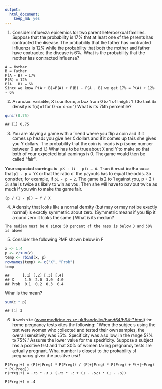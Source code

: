```yaml
---
output:
  html_document:
    keep_md: yes
---
```


1. Consider influenza epidemics for two parent heterosexual families. Suppose that the probability is 17% that at least one of the parents has contracted the disease. The probability that the father has contracted influenza is 12% while the probability that both the mother and father have contracted the disease is 6%. What is the probability that the mother has contracted influenza?

```
A = Mother
B = Father
P(A + B) = 17%
P(B) = 12%
P(A . B) = 6%
Since we know P(A + B)=P(A) + P(B) - P(A . B) we get 17% = P(A) + 12% - 6%.
```

2. A random variable, X is uniform, a box from 0 to 1 of height 1. (So that its density is f(x)=1 for 0 <= x <= 1) What is its 75th percentile?


```r
qunif(0.75)
```

```
## [1] 0.75
```

3. You are playing a game with a friend where you flip a coin and if it comes up heads you give her X dollars and if it comes up tails she gives you Y dollars. The probability that the coin is heads is p (some number between 0 and 1.) What has to be true about X and Y to make so that both of your expected total earnings is 0. The game would then be called "fair".


Your expected earnings is `-pX + (1 - p)Y = 0`. Then it must be the case that `p1 - p = YX` or that the ratio of the payouts has to equal the odds. So consider, for example, if `p1 - p = 2`. The game is 2 to 1 against you, p = 2 / 3; she is twice as likely to win as you. Then she will have to pay out twice as much if you win to make the game fair.

```
(p / (1 - p)) = Y / X
```

4. A density that looks like a normal density (but may or may not be exactly normal) is exactly symmetric about zero. (Symmetric means if you flip it around zero it looks the same.) What is its median?

```
The median must be 0 since 50 percent of the mass is below 0 and 50% is above
```

5. Consider the following PMF shown below in R


```r
x <- 1:4
p <- x/sum(x)
temp <- rbind(x, p)
rownames(temp) <- c("X", "Prob")
temp
```

```
##      [,1] [,2] [,3] [,4]
## X     1.0  2.0  3.0  4.0
## Prob  0.1  0.2  0.3  0.4
```

What is the mean? 


```r
sum(x * p)
```

```
## [1] 3
```

6. A web site (www.medicine.ox.ac.uk/bandolier/band64/b64-7.html) for home pregnancy tests cites the following: "When the subjects using the test were women who collected and tested their own samples, the overall sensitivity was 75%. Specificity was also low, in the range 52% to 75%." Assume the lower value for the specificity. Suppose a subject has a positive test and that 30% of women taking pregnancy tests are actually pregnant. What number is closest to the probability of pregnancy given the positive test?

```
P(Preg|+) = (P(+|Preg) * P(Preg)) / (P(+|Preg) * P(Preg) + P(+|~Preg) * P(~Preg))
P(Preg|+) = .75 * .3 / (.75 * .3 + (1 - .52) * (1 - .3))

P(Preg|+) = .4
```
